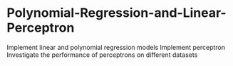 # Polynomial-Regression-and-Linear-Perceptron
Implement linear and polynomial regression models
Implement perceptron
Investigate the performance of perceptrons on different datasets
